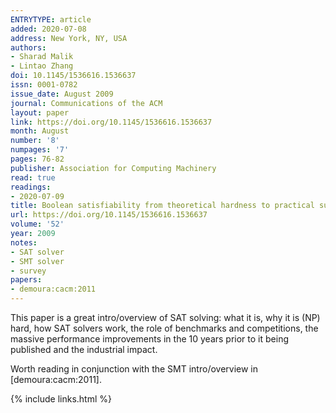 ```yaml
---
ENTRYTYPE: article
added: 2020-07-08
address: New York, NY, USA
authors:
- Sharad Malik
- Lintao Zhang
doi: 10.1145/1536616.1536637
issn: 0001-0782
issue_date: August 2009
journal: Communications of the ACM
layout: paper
link: https://doi.org/10.1145/1536616.1536637
month: August
number: '8'
numpages: '7'
pages: 76-82
publisher: Association for Computing Machinery
read: true
readings:
- 2020-07-09
title: Boolean satisfiability from theoretical hardness to practical success
url: https://doi.org/10.1145/1536616.1536637
volume: '52'
year: 2009
notes:
- SAT solver
- SMT solver
- survey
papers:
- demoura:cacm:2011
---
```


This paper is a great intro/overview of SAT solving: what it is, why it is (NP)
hard, how SAT solvers work, the role of benchmarks and competitions, the
massive performance improvements in the 10 years prior to it being published
and the industrial impact.

Worth reading in conjunction with the SMT intro/overview in
[demoura:cacm:2011].


{% include links.html %}
